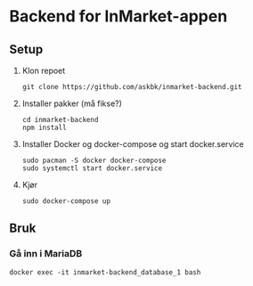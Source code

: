 # Backend for InMarket-appen
## Setup
1. Klon repoet
    ````
    git clone https://github.com/askbk/inmarket-backend.git
    ````
2. Installer pakker (må fikse?)
    ````
    cd inmarket-backend
    npm install
    ````
3. Installer Docker og docker-compose og start docker.service
    ````
    sudo pacman -S docker docker-compose
    sudo systemctl start docker.service
    ````
4. Kjør
    ````
    sudo docker-compose up
    ````
## Bruk
### Gå inn i MariaDB
````
docker exec -it inmarket-backend_database_1 bash
````
